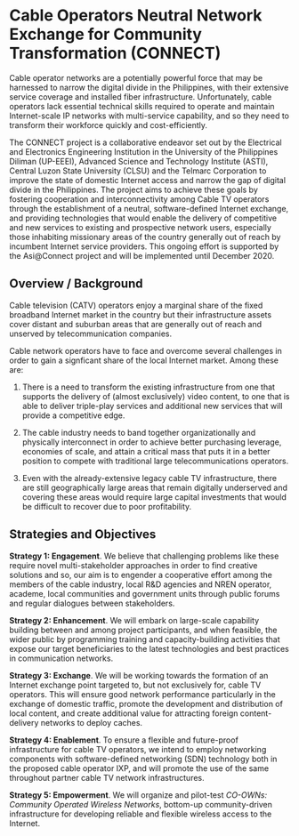 # Cable Operators Neutral Network Exchange for Community Transformation (CONNECT) 

Cable operator networks are a potentially powerful force that may be harnessed to narrow the digital divide in the Philippines, with their extensive service coverage and installed fiber infrastructure. Unfortunately, cable operators lack essential technical skills required to operate and maintain Internet-scale IP networks with multi-service capability, and so they need to transform their workforce quickly and cost-efficiently. 

The CONNECT project is a collaborative endeavor set out by the Electrical and Electronics Engineering
Institution in the University of the Philippines Diliman (UP-EEEI), Advanced Science and Technology Institute
(ASTI), Central Luzon State University (CLSU) and the Telmarc Corporation to improve the state of domestic
Internet access and narrow the gap of digital divide in the Philippines. The project aims to achieve these goals
by fostering cooperation and interconnectivity among Cable TV operators through the establishment of a
neutral, software-defined Internet exchange, and providing technologies that would enable the delivery of
competitive and new services to existing and prospective network users, especially those inhabiting missionary
areas of the country generally out of reach by incumbent Internet service providers. This ongoing effort is
supported by the Asi@Connect project and will be implemented until December 2020.

## Overview / Background

Cable television (CATV) operators enjoy a marginal share of the fixed broadband
Internet market in the country but their infrastructure assets cover distant and suburban areas that are generally out of reach and unserved by telecommunication companies.  

Cable network operators have to face and overcome several challenges in order to gain a signficant share of the local Internet market. Among these are:

1. There is a need to transform the existing infrastructure from one that supports the
delivery of (almost exclusively) video content, to one that is able to deliver triple-play
services and additional new services that will provide a competitive edge.

2. The cable industry needs to band together organizationally and physically interconnect
in order to achieve better purchasing leverage, economies of scale, and attain a critical
mass that puts it in a better position to compete with traditional large
telecommunications operators. 

3. Even with the already-extensive legacy cable TV infrastructure, there are still
geographically large areas that remain digitally underserved and covering these areas
would require large capital investments that would be difficult to recover due to poor
profitability. 

## Strategies and Objectives 

**Strategy 1: Engagement**. We believe that challenging problems like these require novel
multi-stakeholder approaches in order to find creative solutions and so, our aim is to engender a cooperative effort among the members of the cable industry, local R&D agencies and NREN operator, academe, local communities and government units through public forums and regular dialogues between stakeholders. 

**Strategy 2: Enhancement**. We will embark on large-scale capability building between
and among project participants, and when feasible, the wider public by programming training and capacity-building activities that expose our target beneficiaries to the latest technologies and best practices in communication networks. 

**Strategy 3: Exchange**. We will be working towards the formation of an 
Internet exchange point targeted to, but not exclusively for, cable TV operators. This will ensure
good network performance particularly in the exchange of domestic traffic,
promote the development and distribution of local content, and create additional value for attracting foreign content-delivery networks to deploy caches. 

**Strategy 4: Enablement**. To ensure a flexible and future-proof infrastructure for cable TV
operators, we intend to employ networking components with software-defined networking (SDN) technology both in the
proposed cable operator IXP, and will promote the use of the same throughout partner cable TV
network infrastructures. 

**Strategy 5: Empowerment**. We will organize and pilot-test _CO-OWNs: Community Operated Wireless
Networks_, bottom-up community-driven infrastructure for developing reliable and flexible wireless access to the Internet. 
